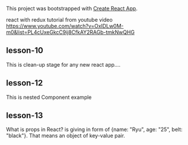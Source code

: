 This project was bootstrapped with [Create React App](https://github.com/facebook/create-react-app).

react with redux tutorial from youtube video
https://www.youtube.com/watch?v=OxIDLw0M-m0&list=PL4cUxeGkcC9ij8CfkAY2RAGb-tmkNwQHG

## lesson-10
This is clean-up stage for any new react app....

## lesson-12
This is nested Component example

## lesson-13
What is props in React?
<Ninjas name="Ryu" age="25" belt="black"/> is giving in form of {name: "Ryu", age: "25", belt: "black"}.
That means an object of key-value pair. 
